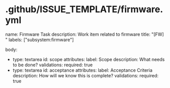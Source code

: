 # .github/ISSUE_TEMPLATE/firmware.yml

name: Firmware Task
description: Work item related to firmware
title: "[FW] <short summary>"
labels: ["subsystem:firmware"]

body:

- type: textarea
  id: scope
  attributes:
  label: Scope
  description: What needs to be done?
  validations:
  required: true
- type: textarea
  id: acceptance
  attributes:
  label: Acceptance Criteria
  description: How will we know this is complete?
  validations:
  required: true
